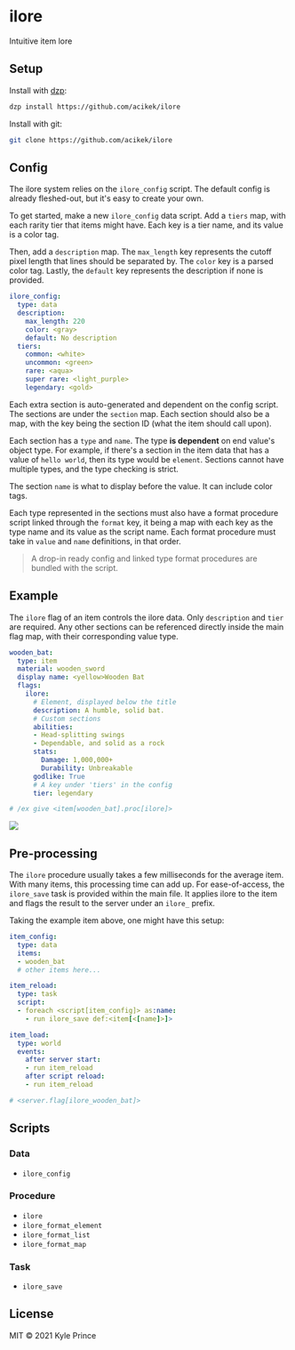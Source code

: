 # ilore

Intuitive item lore

## Setup

Install with [dzp](https://github.com/acikek/dzp):
```sh
dzp install https://github.com/acikek/ilore
```

Install with git:
```sh
git clone https://github.com/acikek/ilore
```

## Config

The ilore system relies on the `ilore_config` script. The default config is already fleshed-out, but it's easy to create your own.

To get started, make a new `ilore_config` data script. Add a `tiers` map, with each rarity tier that items might have. Each key is a tier name, and its value is a color tag.

Then, add a `description` map. The `max_length` key represents the cutoff pixel length that lines should be separated by. The `color` key is a parsed color tag. Lastly, the `default` key represents the description if none is provided.

```yml
ilore_config:
  type: data
  description:
    max_length: 220
    color: <gray>
    default: No description
  tiers:
    common: <white>
    uncommon: <green>
    rare: <aqua>
    super rare: <light_purple>
    legendary: <gold>
```

Each extra section is auto-generated and dependent on the config script. The sections are under the `section` map. Each section should also be a map, with the key being the section ID (what the item should call upon).

Each section has a `type` and `name`. The type **is dependent** on end value's object type. For example, if there's a section in the item data that has a value of `hello world`, then its type would be `element`. Sections cannot have multiple types, and the type checking is strict.

The section `name` is what to display before the value. It can include color tags.

Each type represented in the sections must also have a format procedure script linked through the `format` key, it being a map with each key as the type name and its value as the script name. Each format procedure must take in `value` and `name` definitions, in that order.

> A drop-in ready config and linked type format procedures are bundled with the script.

## Example

The `ilore` flag of an item controls the ilore data. Only `description` and `tier` are required. Any other sections can be referenced directly inside the main flag map, with their corresponding value type.

```yml
wooden_bat:
  type: item
  material: wooden_sword
  display name: <yellow>Wooden Bat
  flags:
    ilore:
      # Element, displayed below the title
      description: A humble, solid bat.
      # Custom sections
      abilities:
      - Head-splitting swings
      - Dependable, and solid as a rock
      stats:
        Damage: 1,000,000+
        Durability: Unbreakable
      godlike: True
      # A key under 'tiers' in the config
      tier: legendary

# /ex give <item[wooden_bat].proc[ilore]>
```

![](https://media.discordapp.net/attachments/695402715534196787/853406409747202058/wooden_bat.png)

## Pre-processing

The `ilore` procedure usually takes a few milliseconds for the average item. With many items, this processing time can add up. For ease-of-access, the `ilore_save` task is provided within the main file. It applies ilore to the item and flags the result to the server under an `ilore_` prefix. 

Taking the example item above, one might have this setup:

```yml
item_config:
  type: data
  items:
  - wooden_bat
  # other items here...

item_reload:
  type: task
  script:
  - foreach <script[item_config]> as:name:
    - run ilore_save def:<item[<[name]>]>

item_load:
  type: world
  events:
    after server start:
    - run item_reload
    after script reload:
    - run item_reload

# <server.flag[ilore_wooden_bat]>
```

## Scripts

### Data
- `ilore_config`

### Procedure
- `ilore`
- `ilore_format_element`
- `ilore_format_list`
- `ilore_format_map`

### Task
- `ilore_save`

## License

MIT © 2021 Kyle Prince